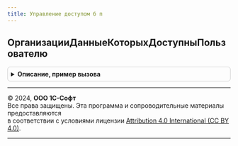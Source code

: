 ```yaml
---
title: Управление доступом б п
---
```



## ОрганизацииДанныеКоторыхДоступныПользователю
<details style="margin: 1em 0; padding: 0.5em; border: 1px solid #ccc; border-radius: 6px;">

<summary style="font-weight: bold; cursor: pointer;">Описание, пример вызова</summary>

```bsl

// Определяет перечень организаций, чтение данных которых, размещенных в конкретном объекте метаданных,
// разрешено пользователю настройками прав доступа.
//
// Функцию можно использовать, если требуется получать данные в привилегированном режиме для предоставления их пользователю -
// она позволяет ограничить эти данные в соответствии с настройками.
//
// Функцию можно использовать только в тех случаях (для тех объектов),
// когда применяется стандартное ограничение доступа к запрашиваемому объекту метаданных -
// то есть, аналогичное ограничению, применяемому для регистру бухгалтерии Хозрасчетный
// роли ДобавлениеИзменениеДанныхБухгалтерии.
//
// Порядок использования:
//  1. с помощью функции определяется список доступных организаций
//  2. в текстах запросов к самим данных (регистрам, документам)
//     устанавливаются отборы по этим организациям
//  3. перед выполнением запроса к данным включается привилегированный режим.
//
// При использовании функции следует иметь в виду, что в общем случае ограничить выбираемые данные
// в соответствии с ОДД по Организации недостаточно:
// 1. в прикладном решении могут использоваться и иные виды доступа, не только Организации
// 2. перед установкой привилегированного режима в вызывающем коде следует проверить наличие прав
//    на чтение запрашиваемой таблицы (регистра, документов) в целом.
//
// Не следует (запрещается) вызывать эту функцию из кода, который может выполняться в привилегированном режиме,
// так как это приведет к последующей неверной ее работе вне привилегированного режима:
// может повторно использоваться значение, вычисленное в привилегированном режиме.
//
// Возвращаемое значение:
//  ФиксированныйМассив - содержит СправочникСсылка.Организации
//
// См. также ОбщегоНазначенияБПВызовСервераПовтИсп.ВсеОрганизацииДанныеКоторыхДоступныПоRLS()
//
// Параметры:
//  ИмяОбъектаДанных - Строка - полное имя объекта данных, доступ к которым проверяется, например, "РегистрБухгалтерии.Хозрасчетный"
//  ПравоНаИзменение - Булево - Истина, если после выполнения запроса данные предполагается менять
//               и нужно проверить, что у пользователя есть право на изменение
//  Пользователь     - СправочникСсылка.Пользователи - Ссылка на пользователя, для которого нужно получить список организаций.
//
Функция ОрганизацииДанныеКоторыхДоступныПользователю(ИмяОбъектаДанных, ПравоНаИзменение = Ложь, Пользователь = Неопределено) Экспорт
```

Пример вызова
```bsl
Результат = УправлениеДоступомБП.ОрганизацииДанныеКоторыхДоступныПользователю(ИмяОбъектаДанных, ПравоНаИзменение, Пользователь);
```
</details>

---

© 2024, **ООО 1С-Софт**  
Все права защищены. Эта программа и сопроводительные материалы предоставляются  
в соответствии с условиями лицензии [Attribution 4.0 International (CC BY 4.0)](https://creativecommons.org/licenses/by/4.0/legalcode).

---
